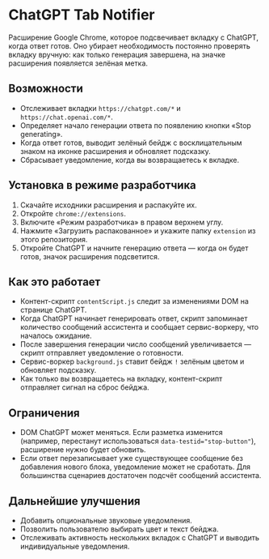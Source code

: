 # ChatGPT Tab Notifier

Расширение Google Chrome, которое подсвечивает вкладку с ChatGPT, когда ответ готов. Оно убирает необходимость постоянно проверять вкладку вручную: как только генерация завершена, на значке расширения появляется зелёная метка.

## Возможности

- Отслеживает вкладки `https://chatgpt.com/*` и `https://chat.openai.com/*`.
- Определяет начало генерации ответа по появлению кнопки «Stop generating».
- Когда ответ готов, выводит зелёный бейдж с восклицательным знаком на иконке расширения и обновляет подсказку.
- Сбрасывает уведомление, когда вы возвращаетесь к вкладке.

## Установка в режиме разработчика

1. Скачайте исходники расширения и распакуйте их.
2. Откройте `chrome://extensions`.
3. Включите «Режим разработчика» в правом верхнем углу.
4. Нажмите «Загрузить распакованное» и укажите папку `extension` из этого репозитория.
5. Откройте ChatGPT и начните генерацию ответа — когда он будет готов, значок расширения подсветится.

## Как это работает

- Контент-скрипт `contentScript.js` следит за изменениями DOM на странице ChatGPT.
- Когда ChatGPT начинает генерировать ответ, скрипт запоминает количество сообщений ассистента и сообщает сервис-воркеру, что началось ожидание.
- После завершения генерации число сообщений увеличивается — скрипт отправляет уведомление о готовности.
- Сервис-воркер `background.js` ставит бейдж `!` зелёным цветом и обновляет подсказку.
- Как только вы возвращаетесь на вкладку, контент-скрипт отправляет сигнал на сброс бейджа.

## Ограничения

- DOM ChatGPT может меняться. Если разметка изменится (например, перестанут использоваться `data-testid="stop-button"`), расширение нужно будет обновить.
- Если ответ перезаписывает уже существующее сообщение без добавления нового блока, уведомление может не сработать. Для большинства сценариев достаточен подсчёт сообщений ассистента.

## Дальнейшие улучшения

- Добавить опциональные звуковые уведомления.
- Позволить пользователю выбирать цвет и текст бейджа.
- Отслеживать активность нескольких вкладок с ChatGPT и выводить индивидуальные уведомления.
